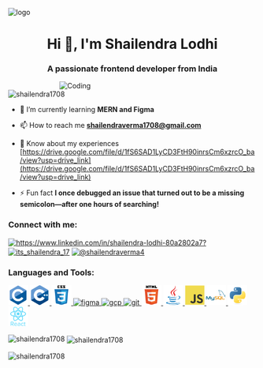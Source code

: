 ![logo](https://user-images.githubusercontent.com/106918656/209438619-25091cdf-a126-4e95-a24c-5efdf8057606.gif)
<h1 align="center">Hi 👋, I'm Shailendra Lodhi</h1>
<h3 align="center">A passionate frontend developer from India</h3>
<img align="right" alt="Coding" width="400" src="https://cdn.dribbble.com/users/1162077/screenshots/3848914/programmer.gif">
<p align="left"> <img src="https://komarev.com/ghpvc/?username=shailendra1708&label=Profile%20views&color=0e75b6&style=flat" alt="shailendra1708" /> </p>

- 🌱 I’m currently learning **MERN and Figma**

- 📫 How to reach me **shailendraverma1708@gmail.com**

- 📄 Know about my experiences [https://drive.google.com/file/d/1fS6SAD1LyCD3FtH90inrsCm6xzrcO_ba/view?usp=drive_link](https://drive.google.com/file/d/1fS6SAD1LyCD3FtH90inrsCm6xzrcO_ba/view?usp=drive_link)

- ⚡ Fun fact **I once debugged an issue that turned out to be a missing semicolon—after one hours of searching!**

<h3 align="left">Connect with me:</h3>
<p align="left">
<a href="[https://linkedin.com/in/https://www.linkedin.com/in/shailendra-lodhi-80a2802a7?](https://www.linkedin.com/in/shailendra-lodhi-80a2802a7?utm_source=share&utm_campaign=share_via&utm_content=profile&utm_medium=android_app)" target="blank"><img align="center" src="https://raw.githubusercontent.com/rahuldkjain/github-profile-readme-generator/master/src/images/icons/Social/linked-in-alt.svg" alt="https://www.linkedin.com/in/shailendra-lodhi-80a2802a7?" height="30" width="40" /></a>
<a href="https://instagram.com/its_shailendra_17" target="blank"><img align="center" src="https://raw.githubusercontent.com/rahuldkjain/github-profile-readme-generator/master/src/images/icons/Social/instagram.svg" alt="its_shailendra_17" height="30" width="40" /></a>
<a href="https://www.hackerrank.com/@shailendraverma4" target="blank"><img align="center" src="https://raw.githubusercontent.com/rahuldkjain/github-profile-readme-generator/master/src/images/icons/Social/hackerrank.svg" alt="@shailendraverma4" height="30" width="40" /></a>
</p>

<h3 align="left">Languages and Tools:</h3>
<p align="left"> <a href="https://www.cprogramming.com/" target="_blank" rel="noreferrer"> <img src="https://raw.githubusercontent.com/devicons/devicon/master/icons/c/c-original.svg" alt="c" width="40" height="40"/> </a> <a href="https://www.w3schools.com/cpp/" target="_blank" rel="noreferrer"> <img src="https://raw.githubusercontent.com/devicons/devicon/master/icons/cplusplus/cplusplus-original.svg" alt="cplusplus" width="40" height="40"/> </a> <a href="https://www.w3schools.com/css/" target="_blank" rel="noreferrer"> <img src="https://raw.githubusercontent.com/devicons/devicon/master/icons/css3/css3-original-wordmark.svg" alt="css3" width="40" height="40"/> </a> <a href="https://www.figma.com/" target="_blank" rel="noreferrer"> <img src="https://www.vectorlogo.zone/logos/figma/figma-icon.svg" alt="figma" width="40" height="40"/> </a> <a href="https://cloud.google.com" target="_blank" rel="noreferrer"> <img src="https://www.vectorlogo.zone/logos/google_cloud/google_cloud-icon.svg" alt="gcp" width="40" height="40"/> </a> <a href="https://git-scm.com/" target="_blank" rel="noreferrer"> <img src="https://www.vectorlogo.zone/logos/git-scm/git-scm-icon.svg" alt="git" width="40" height="40"/> </a> <a href="https://www.w3.org/html/" target="_blank" rel="noreferrer"> <img src="https://raw.githubusercontent.com/devicons/devicon/master/icons/html5/html5-original-wordmark.svg" alt="html5" width="40" height="40"/> </a> <a href="https://www.java.com" target="_blank" rel="noreferrer"> <img src="https://raw.githubusercontent.com/devicons/devicon/master/icons/java/java-original.svg" alt="java" width="40" height="40"/> </a> <a href="https://developer.mozilla.org/en-US/docs/Web/JavaScript" target="_blank" rel="noreferrer"> <img src="https://raw.githubusercontent.com/devicons/devicon/master/icons/javascript/javascript-original.svg" alt="javascript" width="40" height="40"/> </a> <a href="https://www.mysql.com/" target="_blank" rel="noreferrer"> <img src="https://raw.githubusercontent.com/devicons/devicon/master/icons/mysql/mysql-original-wordmark.svg" alt="mysql" width="40" height="40"/> </a> <a href="https://www.python.org" target="_blank" rel="noreferrer"> <img src="https://raw.githubusercontent.com/devicons/devicon/master/icons/python/python-original.svg" alt="python" width="40" height="40"/> </a> <a href="https://reactjs.org/" target="_blank" rel="noreferrer"> <img src="https://raw.githubusercontent.com/devicons/devicon/master/icons/react/react-original-wordmark.svg" alt="react" width="40" height="40"/> </a> </p>

<p><img align="left" src="https://github-readme-stats.vercel.app/api/top-langs?username=shailendra1708&show_icons=true&locale=en&layout=compact" alt="shailendra1708" /></p>

<p>&nbsp;<img align="center" src="https://github-readme-stats.vercel.app/api?username=shailendra1708&show_icons=true&locale=en" alt="shailendra1708" /></p>

<p><img align="center" src="https://github-readme-streak-stats.herokuapp.com/?user=shailendra1708&" alt="shailendra1708" /></p>
